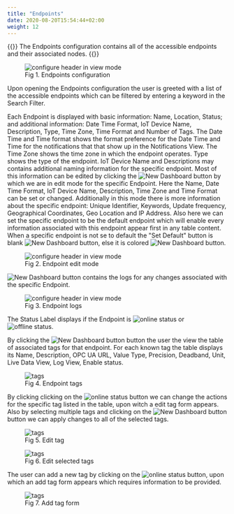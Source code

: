 ```yaml
---
title: "Endpoints"
date: 2020-08-20T15:54:44+02:00
weight: 12
---
```


{{<lead>}}
The Endpoints configuration contains all of the accessible endpoints and their associated nodes.
{{</lead>}}

<figure class="image_container">
    <img class="center_image" src="/endpoints_configurator.png" alt="configure header in view mode">
    <figcaption>Fig 1. Endpoints configuration</figcaption>
</figure>

Upon opening the Endpoints configuration the user is greeted with a list of the accessible endpoints which can be filtered by entering a keyword in the Search Filter.

Each Endpoint is displayed with basic information: Name, Location, Status; and additional information: Date Time Format, IoT Device Name, Description, Type, Time Zone, Time Format and Number of Tags. The Date Time and Time format shows the format preference for the Date Time and Time for the notifications that that show up in the Notifications View. The Time Zone shows the time zone in which the endpoint operates. Type shows the type of the endpoint. IoT Device Name and Descriptions may contains additional naming information for the specific endpoint. Most of this information can be edited by clicking the <img src="/edit_button.png" alt="New Dashboard button"> by which we are in edit mode for the specific Endpoint. Here the Name, Date Time Format, IoT Device Name, Description, Time Zone and Time Format can be set or changed. Additionally in this mode there is more information about the specific endpoint: Unique Identifier, Keywords, Update frequency, Geographical Coordinates, Geo Location and IP Address. Also here we can set the specific endpoint to be the default endpoint which will enable every information associated with this endpoint appear first in any table content. When a specific endpoint is not se to default the "Set Default" button is blank <img src="/set_default_blank.png" alt="New Dashboard button">, else it is colored <img src="/set_default_primary.png" alt="New Dashboard button">. 

<figure class="image_container">
    <img class="center_image" src="/edit_endpoint.png" alt="configure header in view mode">
    <figcaption>Fig 2. Endpoint edit mode<figcaption>
</figure>

<img src="/log_button.png" alt="New Dashboard button"> contains the logs for any changes associated with the specific Endpoint.

<figure class="image_container">
    <img class="center_image" src="/logs.png" alt="configure header in view mode">
    <figcaption>Fig 3. Endpoint logs<figcaption>
</figure>

The Status Label displays if the Endpoint is <img src="/online_status.png" alt="online status"> or <img src="/offline_status.png" alt="offline status">. 

By clicking the <img src="/tag_button.png" alt="New Dashboard button"> button the user the view the table of associated tags for that endpoint. For each known tag the table displays its Name, Description, OPC UA URL, Value Type, Precision, Deadband, Unit, Live Data View, Log View, Enable status. 

<figure class="image_container">
    <img class="center_image" src="/tags.png" alt="tags">
    <figcaption>Fig 4. Endpoint tags<figcaption>
</figure>

By clicking clicking on the <img src="/edit_recipient_button.png" alt="online status"> button we can change the actions for the specific tag listed in the table, upon witch a edit tag form appears. Also by selecting multiple tags and clicking on the <img src="/change_button.png" alt="New Dashboard button"> button we can apply changes to all of the selected tags.

<figure class="image_container">
    <img class="center_image" src="/edit_tag.png" alt="tags">
    <figcaption>Fig 5. Edit tag<figcaption>
</figure>

<figure class="image_container">
    <img class="center_image" src="/edit_tags.png" alt="tags">
    <figcaption>Fig 6. Edit selected tags<figcaption>
</figure>

The user can add a new tag by clicking on the <img src="/add_tag_button.png" alt="online status"> button, upon which an add tag form appears which requires information to be provided.

<figure class="image_container">
    <img class="center_image" src="/add_tag.png" alt="tags">
    <figcaption>Fig 7. Add tag form<figcaption>
</figure>
